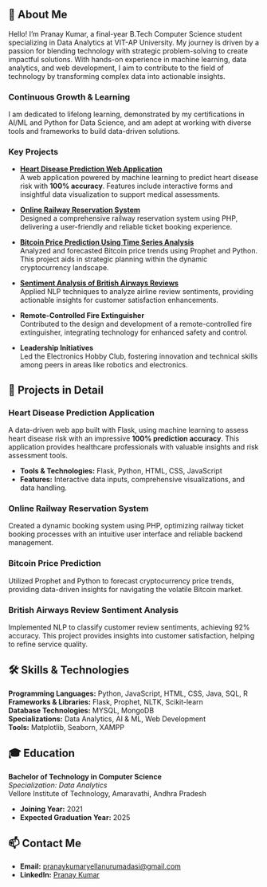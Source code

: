 ## 🚀 About Me
Hello! I’m Pranay Kumar, a final-year B.Tech Computer Science student specializing in Data Analytics at VIT-AP University. My journey is driven by a passion for blending technology with strategic problem-solving to create impactful solutions. With hands-on experience in machine learning, data analytics, and web development, I aim to contribute to the field of technology by transforming complex data into actionable insights.

### Continuous Growth & Learning
I am dedicated to lifelong learning, demonstrated by my certifications in AI/ML and Python for Data Science, and am adept at working with diverse tools and frameworks to build data-driven solutions.

### Key Projects
- **[Heart Disease Prediction Web Application]([https://github.com/yourusername/heart-disease-prediction])**  
  A web application powered by machine learning to predict heart disease risk with **100% accuracy**. Features include interactive forms and insightful data visualization to support medical assessments.

- **[Online Railway Reservation System](https://github.com/yourusername/online-railway-reservation)**  
  Designed a comprehensive railway reservation system using PHP, delivering a user-friendly and reliable ticket booking experience.

- **[Bitcoin Price Prediction Using Time Series Analysis](https://github.com/yourusername/bitcoin-price-prediction)**  
  Analyzed and forecasted Bitcoin price trends using Prophet and Python. This project aids in strategic planning within the dynamic cryptocurrency landscape.

- **[Sentiment Analysis of British Airways Reviews](https://github.com/yourusername/british-airways-review-analysis)**  
  Applied NLP techniques to analyze airline review sentiments, providing actionable insights for customer satisfaction enhancements.

- **Remote-Controlled Fire Extinguisher**  
  Contributed to the design and development of a remote-controlled fire extinguisher, integrating technology for enhanced safety and control.

- **Leadership Initiatives**  
  Led the Electronics Hobby Club, fostering innovation and technical skills among peers in areas like robotics and electronics.

## 💼 Projects in Detail

### Heart Disease Prediction Application
A data-driven web app built with Flask, using machine learning to assess heart disease risk with an impressive **100% prediction accuracy**. This application provides healthcare professionals with valuable insights and risk assessment tools.

- **Tools & Technologies:** Flask, Python, HTML, CSS, JavaScript
- **Features:** Interactive data inputs, comprehensive visualizations, and data handling.

### Online Railway Reservation System
Created a dynamic booking system using PHP, optimizing railway ticket booking processes with an intuitive user interface and reliable backend management.

### Bitcoin Price Prediction
Utilized Prophet and Python to forecast cryptocurrency price trends, providing data-driven insights for navigating the volatile Bitcoin market.

### British Airways Review Sentiment Analysis
Implemented NLP to classify customer review sentiments, achieving 92% accuracy. This project provides insights into customer satisfaction, helping to refine service quality.

## 🛠️ Skills & Technologies

**Programming Languages:** Python, JavaScript, HTML, CSS, Java, SQL, R  
**Frameworks & Libraries:** Flask, Prophet, NLTK, Scikit-learn  
**Database Technologies:** MYSQL, MongoDB  
**Specializations:** Data Analytics, AI & ML, Web Development  
**Tools:** Matplotlib, Seaborn, XAMPP  

## 🎓 Education

**Bachelor of Technology in Computer Science**  
*Specialization: Data Analytics*  
Vellore Institute of Technology, Amaravathi, Andhra Pradesh  
- **Joining Year:** 2021  
- **Expected Graduation Year:** 2025

## 📫 Contact Me

- **Email:** pranaykumaryellanurumadasi@gmail.com  
- **LinkedIn:** [Pranay Kumar](https://www.linkedin.com//in/yellanurumadasipranaykumar)
